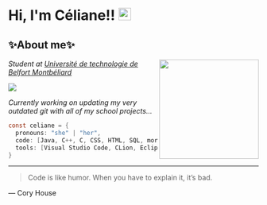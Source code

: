 
<body>
<div class="header">
  <h1>Hi, I'm Céliane!! <img src="https://media.giphy.com/media/rd8yeixaoKm9ix5f5L/giphy.gif" width="25"<</h1>
</div>
<div class="body">
  <div>
    <h2>✨About me✨</h2>
    <img align='right' src="https://media.giphy.com/media/kFHYyrqJesGESSGBCS/giphy.gif" width="200">
    <p><em>Student at <a href="https://www.utbm.fr">Université de technologie de Belfort Montbéliard </a></em></p>
    <img src="https://github-readme-stats.vercel.app/api/top-langs/?username=Toxcecety" />
    <p><em>Currently working on updating my very outdated git with all of my school projects...</em></p>
  </div>
</div class="body">
</body>  

```c
const celiane = {
  pronouns: "she" | "her",
  code: [Java, C++, C, CSS, HTML, SQL, more loading...],
  tools: [Visual Studio Code, CLion, Eclipse, IntelliJ IDEA, Unity, WinDesign, StarUML],
}
```
---
> Code is like humor. When you have to explain it, it’s bad.

— Cory House 
